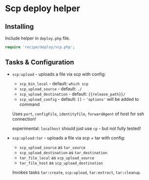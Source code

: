 # Scp deploy helper

## Installing

Include helper in `deploy.php` file.

```php
require 'recipe/deploy/scp.php';
```

## Tasks & Configuration

* ``scp:upload`` - uploads a file via scp with config:
    * ``scp_bin_local`` - default: ``which scp``
    * ``scp_upload_source`` - default: ``./``
    * ``scp_upload_destination`` - default: ``{{release_path}}/``
    * ``scp_upload_config`` - default: ``[]`` - ``'options'`` will be added to command

   Uses ``port``, ``configFile``, ``identityfile``, ``forwardAgent`` of host for ssh connection!

   experimental: ``localhost`` should just use ``cp`` - but not fully tested!

* ``scp:upload:tar`` - uploads a file via scp + tar with config:
    * ``scp_upload_source`` as ``tar_source``
    * ``scp_upload_destination`` as ``tar_destination``
    * ``tar_file_local`` as ``scp_upload_source``
    * ``tar_file_host`` as ``scp_upload_destination``

    Invokes tasks ``tar:create``,  ``scp:upload``,  ``tar:extract``,  ``tar:cleanup``.